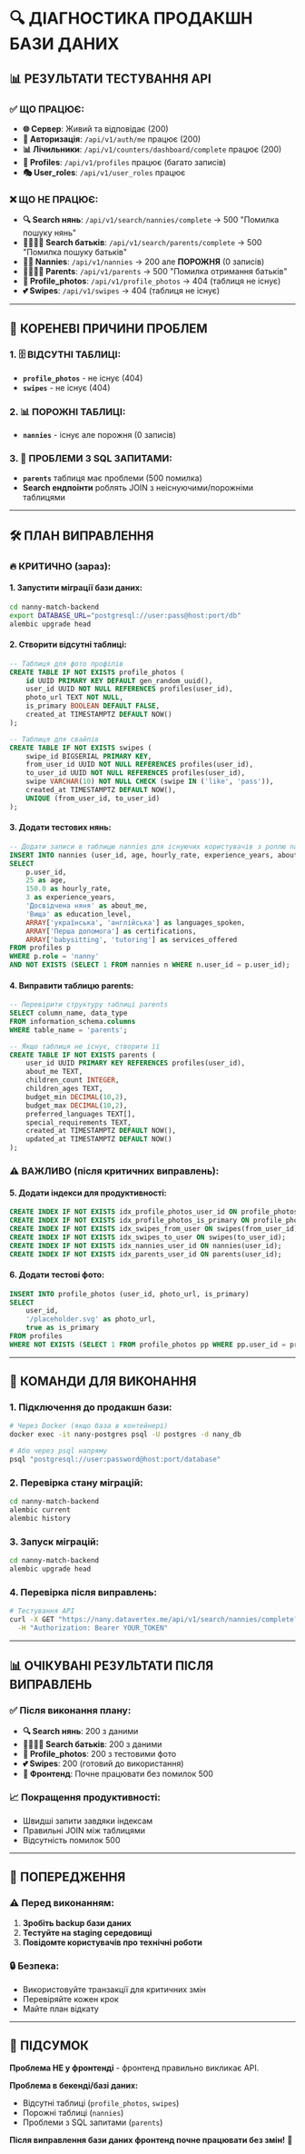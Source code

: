 # 🔍 **ДІАГНОСТИКА ПРОДАКШН БАЗИ ДАНИХ**

## 📊 **РЕЗУЛЬТАТИ ТЕСТУВАННЯ API**

### **✅ ЩО ПРАЦЮЄ:**
- **🌐 Сервер**: Живий та відповідає (200)
- **🔐 Авторизація**: `/api/v1/auth/me` працює (200)
- **📊 Лічильники**: `/api/v1/counters/dashboard/complete` працює (200)
- **👥 Profiles**: `/api/v1/profiles` працює (багато записів)
- **🎭 User_roles**: `/api/v1/user_roles` працює

### **❌ ЩО НЕ ПРАЦЮЄ:**
- **🔍 Search нянь**: `/api/v1/search/nannies/complete` → 500 "Помилка пошуку нянь"
- **👨‍👩‍👧‍👦 Search батьків**: `/api/v1/search/parents/complete` → 500 "Помилка пошуку батьків"
- **👩‍🍼 Nannies**: `/api/v1/nannies` → 200 але **ПОРОЖНЯ** (0 записів)
- **👨‍👩‍👧‍👦 Parents**: `/api/v1/parents` → 500 "Помилка отримання батьків"
- **📸 Profile_photos**: `/api/v1/profile_photos` → 404 (таблиця не існує)
- **💕 Swipes**: `/api/v1/swipes` → 404 (таблиця не існує)

---

## 🎯 **КОРЕНЕВІ ПРИЧИНИ ПРОБЛЕМ**

### **1. 🗄️ ВІДСУТНІ ТАБЛИЦІ:**
- **`profile_photos`** - не існує (404)
- **`swipes`** - не існує (404)

### **2. 📊 ПОРОЖНІ ТАБЛИЦІ:**
- **`nannies`** - існує але порожня (0 записів)

### **3. 🔧 ПРОБЛЕМИ З SQL ЗАПИТАМИ:**
- **`parents`** таблиця має проблеми (500 помилка)
- **Search ендпоінти** роблять JOIN з неіснуючими/порожніми таблицями

---

## 🛠️ **ПЛАН ВИПРАВЛЕННЯ**

### **🔥 КРИТИЧНО (зараз):**

#### **1. Запустити міграції бази даних:**
```bash
cd nanny-match-backend
export DATABASE_URL="postgresql://user:pass@host:port/db"
alembic upgrade head
```

#### **2. Створити відсутні таблиці:**
```sql
-- Таблиця для фото профілів
CREATE TABLE IF NOT EXISTS profile_photos (
    id UUID PRIMARY KEY DEFAULT gen_random_uuid(),
    user_id UUID NOT NULL REFERENCES profiles(user_id),
    photo_url TEXT NOT NULL,
    is_primary BOOLEAN DEFAULT FALSE,
    created_at TIMESTAMPTZ DEFAULT NOW()
);

-- Таблиця для свайпів
CREATE TABLE IF NOT EXISTS swipes (
    swipe_id BIGSERIAL PRIMARY KEY,
    from_user_id UUID NOT NULL REFERENCES profiles(user_id),
    to_user_id UUID NOT NULL REFERENCES profiles(user_id),
    swipe VARCHAR(10) NOT NULL CHECK (swipe IN ('like', 'pass')),
    created_at TIMESTAMPTZ DEFAULT NOW(),
    UNIQUE (from_user_id, to_user_id)
);
```

#### **3. Додати тестових нянь:**
```sql
-- Додати записи в таблицю nannies для існуючих користувачів з роллю nanny
INSERT INTO nannies (user_id, age, hourly_rate, experience_years, about_me, education_level, languages_spoken, certifications, services_offered)
SELECT 
    p.user_id,
    25 as age,
    150.0 as hourly_rate,
    3 as experience_years,
    'Досвідчена няня' as about_me,
    'Вища' as education_level,
    ARRAY['українська', 'англійська'] as languages_spoken,
    ARRAY['Перша допомога'] as certifications,
    ARRAY['babysitting', 'tutoring'] as services_offered
FROM profiles p
WHERE p.role = 'nanny' 
AND NOT EXISTS (SELECT 1 FROM nannies n WHERE n.user_id = p.user_id);
```

#### **4. Виправити таблицю parents:**
```sql
-- Перевірити структуру таблиці parents
SELECT column_name, data_type 
FROM information_schema.columns 
WHERE table_name = 'parents';

-- Якщо таблиця не існує, створити її
CREATE TABLE IF NOT EXISTS parents (
    user_id UUID PRIMARY KEY REFERENCES profiles(user_id),
    about_me TEXT,
    children_count INTEGER,
    children_ages TEXT,
    budget_min DECIMAL(10,2),
    budget_max DECIMAL(10,2),
    preferred_languages TEXT[],
    special_requirements TEXT,
    created_at TIMESTAMPTZ DEFAULT NOW(),
    updated_at TIMESTAMPTZ DEFAULT NOW()
);
```

### **⚠️ ВАЖЛИВО (після критичних виправлень):**

#### **5. Додати індекси для продуктивності:**
```sql
CREATE INDEX IF NOT EXISTS idx_profile_photos_user_id ON profile_photos(user_id);
CREATE INDEX IF NOT EXISTS idx_profile_photos_is_primary ON profile_photos(is_primary);
CREATE INDEX IF NOT EXISTS idx_swipes_from_user ON swipes(from_user_id);
CREATE INDEX IF NOT EXISTS idx_swipes_to_user ON swipes(to_user_id);
CREATE INDEX IF NOT EXISTS idx_nannies_user_id ON nannies(user_id);
CREATE INDEX IF NOT EXISTS idx_parents_user_id ON parents(user_id);
```

#### **6. Додати тестові фото:**
```sql
INSERT INTO profile_photos (user_id, photo_url, is_primary)
SELECT 
    user_id,
    '/placeholder.svg' as photo_url,
    true as is_primary
FROM profiles
WHERE NOT EXISTS (SELECT 1 FROM profile_photos pp WHERE pp.user_id = profiles.user_id);
```

---

## 🔧 **КОМАНДИ ДЛЯ ВИКОНАННЯ**

### **1. Підключення до продакшн бази:**
```bash
# Через Docker (якщо база в контейнері)
docker exec -it nany-postgres psql -U postgres -d nany_db

# Або через psql напряму
psql "postgresql://user:password@host:port/database"
```

### **2. Перевірка стану міграцій:**
```bash
cd nanny-match-backend
alembic current
alembic history
```

### **3. Запуск міграцій:**
```bash
cd nanny-match-backend
alembic upgrade head
```

### **4. Перевірка після виправлень:**
```bash
# Тестування API
curl -X GET "https://nany.datavertex.me/api/v1/search/nannies/complete?limit=3" \
  -H "Authorization: Bearer YOUR_TOKEN"
```

---

## 📊 **ОЧІКУВАНІ РЕЗУЛЬТАТИ ПІСЛЯ ВИПРАВЛЕНЬ**

### **✅ Після виконання плану:**
- **🔍 Search нянь**: 200 з даними
- **👨‍👩‍👧‍👦 Search батьків**: 200 з даними  
- **📸 Profile_photos**: 200 з тестовими фото
- **💕 Swipes**: 200 (готовий до використання)
- **📱 Фронтенд**: Почне працювати без помилок 500

### **📈 Покращення продуктивності:**
- Швидші запити завдяки індексам
- Правильні JOIN між таблицями
- Відсутність помилок 500

---

## 🚨 **ПОПЕРЕДЖЕННЯ**

### **⚠️ Перед виконанням:**
1. **Зробіть backup бази даних**
2. **Тестуйте на staging середовищі**
3. **Повідомте користувачів про технічні роботи**

### **🔒 Безпека:**
- Використовуйте транзакції для критичних змін
- Перевіряйте кожен крок
- Майте план відкату

---

## 🎯 **ПІДСУМОК**

**Проблема НЕ у фронтенді** - фронтенд правильно викликає API.

**Проблема в бекенді/базі даних:**
- Відсутні таблиці (`profile_photos`, `swipes`)
- Порожні таблиці (`nannies`)
- Проблеми з SQL запитами (`parents`)

**Після виправлення бази даних фронтенд почне працювати без змін!** 🚀
